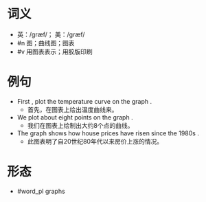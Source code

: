 # 词义
- 英：/ɡræf/； 美：/ɡræf/
- #n 图；曲线图；图表
- #v 用图表表示；用胶版印刷
# 例句
- First , plot the temperature curve on the graph .
	- 首先，在图表上绘出温度曲线来。
- We plot about eight points on the graph .
	- 我们在图表上绘制出大约8个点的曲线。
- The graph shows how house prices have risen since the 1980s .
	- 此图表明了自20世纪80年代以来房价上涨的情况。
# 形态
- #word_pl graphs
